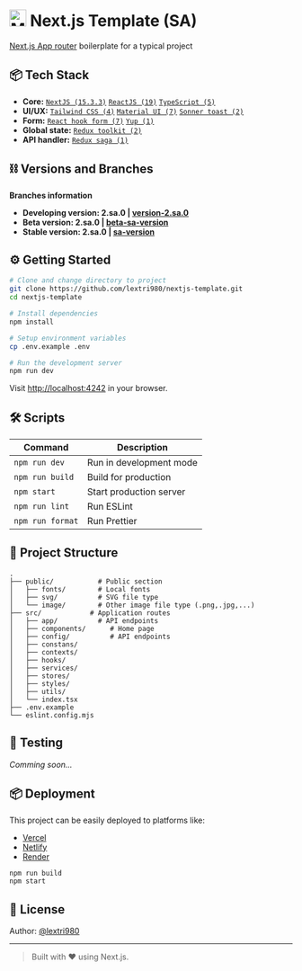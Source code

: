 # <img src="https://cdn.creazilla.com/icons/3270329/next-dot-js-icon-size_256.png" alt="My Skills" width="30" /> Next.js Template (SA)

[Next.js App router](https://nextjs.org/) boilerplate for a typical project

## 📦 Tech Stack

- **Core:** [`NextJS (15.3.3)`](https://nextjs.org/) [`ReactJS (19)`](https://reactjs.org/) [`TypeScript (5)`](https://www.typescriptlang.org/)
- **UI/UX:** [`Tailwind CSS (4)`](https://tailwindcss.com/) [`Material UI (7)`](https://mui.com/) [`Sonner toast (2)`](https://sonner.emilkowal.ski/)
- **Form:** [`React hook form (7)`](https://www.react-hook-form.com/) [`Yup (1)`](https://github.com/jquense/yup)
- **Global state:** [`Redux toolkit (2)`](https://github.com/jquense/yup)
- **API handler:** [`Redux saga (1)`](https://github.com/jquense/yup)

## ⛓ Versions and Branches

**Branches information**

- **Developing version: 2.sa.0 | [version-2.sa.0](https://github.com/lextri980/nextjs-template/tree/version-2.sa.0)**
- **Beta version: 2.sa.0 | [beta-sa-version](https://github.com/lextri980/nextjs-template/tree/beta-sa-version)**
- **Stable version: 2.sa.0 | [sa-version](https://github.com/lextri980/nextjs-template/tree/sa-version)**

## ⚙️ Getting Started

```bash
# Clone and change directory to project
git clone https://github.com/lextri980/nextjs-template.git
cd nextjs-template

# Install dependencies
npm install

# Setup environment variables
cp .env.example .env

# Run the development server
npm run dev
```

Visit [http://localhost:4242](http://localhost:4242) in your browser.

## 🛠️ Scripts

| Command          | Description             |
| ---------------- | ----------------------- |
| `npm run dev`    | Run in development mode |
| `npm run build`  | Build for production    |
| `npm start`      | Start production server |
| `npm run lint`   | Run ESLint              |
| `npm run format` | Run Prettier            |

## 📁 Project Structure

```
.
├── public/           # Public section
│   ├── fonts/        # Local fonts
│   ├── svg/          # SVG file type
│   └── image/        # Other image file type (.png,.jpg,...)
├── src/            # Application routes
│   ├── app/          # API endpoints
│   ├── components/      # Home page
│   ├── config/          # API endpoints
│   ├── constans/
│   ├── contexts/
│   ├── hooks/
│   ├── services/
│   ├── stores/
│   ├── styles/
│   ├── utils/
│   └── index.tsx
├── .env.example
└── eslint.config.mjs
```

## 🧪 Testing

_Comming soon..._

## 📦 Deployment

This project can be easily deployed to platforms like:

- [Vercel](https://vercel.com/)
- [Netlify](https://www.netlify.com/)
- [Render](https://render.com/)

```bash
npm run build
npm start
```

## 📄 License

Author: [@lextri980](https://github.com/lextri980)

---

> Built with ❤️ using Next.js.
